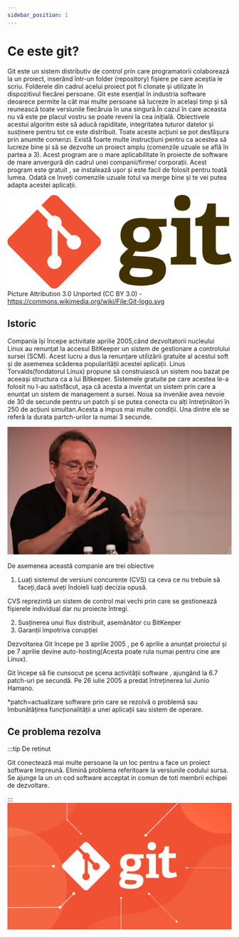```yaml
---
sidebar_position: 1
---
```


# Ce este git?

Git este un sistem distributiv de control prin care programatorii colaborează la un proiect, inserând într-un folder (repository) fișiere pe care aceștia le scriu. Folderele din cadrul acelui proiect pot fi clonate și utilizate în dispozitivul fiecărei persoane. Git este esențial în industria software deoarece permite la cât mai multe persoane să lucreze în același timp și să reunească toate versiunile fiecăruia în una singură.În cazul în care aceasta  nu vă este pe placul vostru se poate reveni la cea inițială. Obiectivele acestui algoritm este să aducă rapiditate, integritatea tuturor datelor și susținere pentru tot ce este distribuit. Toate aceste acțiuni se pot desfășura prin anumite comenzi. Există foarte multe instrucțiuni pentru ca acestea să lucreze bine și să se dezvolte un proiect amplu (comenzile uzuale se află în partea a 3). Acest program are o mare aplicabilitate în proiecte de software de mare anvergură din cadrul unei companii/firme/
 corporații. Acest program este gratuit , se instalează ușor și este facil de folosit pentru toată lumea. Odată ce înveți comenzile uzuale totul va merge bine și te vei putea adapta acestei aplicații.

 ![Git1](../../repo/Git-intro/640px-Git-logo.svg.png)
Picture Attribution 3.0 Unported (CC BY 3.0) - https://commons.wikimedia.org/wiki/File:Git-logo.svg


## Istoric
Compania își începe activitate aprilie 2005,când dezvoltatorii nucleului Linux au renunțat la accesul BitKeeper un sistem de gestionare a controlului sursei (SCM). Acest lucru a dus la renunțare utilizării gratuite al acestui soft și de asemenea scăderea popularității acestei aplicații. Linus Torvalds(fondatorul Linux) propune să construiască un sistem nou bazat pe aceeași structura ca a lui Bitkeeper. Sistemele gratuite pe care acestea le-a folosit nu l-au satisfăcut, așa că acesta a inventat un sistem prin care a enunțat un sistem de management a sursei. Noua sa invenâie avea nevoie de 30 de secunde pentru un patch și se putea conecta cu alți întreținători în 250 de acțiuni simultan.Acesta a impus mai multe condiții. Una dintre ele se referă la durata partch-urilor la numai 3 secunde.

![Git2](../../repo/Git-intro/Torvalds-2011-705x400-1.jpg)


De asemenea această companie are trei obiective
1. Luați sistemul de versiuni concurente (CVS) ca ceva ce nu trebuie să faceți,dacă aveți îndoieli luați decizia opusă.

 CVS reprezintă un sistem de control mai vechi prin care se gestionează fișierele individual dar nu proiecte întregi.

2. Susținerea unui flux distribuit, asemănător cu BitKeeper
3. Garanții împotriva corupției

Dezvoltarea Git începe pe 3 aprilie 2005 , pe 6 aprilie a anunțat proiectul și pe 7 aprilie devine auto-hosting(Acesta poate rula numai pentru cine are Linux).

Git începe să fie cunsocut pe șcena activității software , ajungând la 6.7 patch-uri pe secundă.
Pe 26 iulie 2005 a predat întreținerea lui Junio Hamano.

*patch=actualizare software prin care se rezolvă o problemă sau îmbunătățirea funcționalității a unei aplicații sau sistem de operare.

## Ce problema rezolva

:::tip De retinut

Git conectează mai multe persoane la un loc pentru a face un proiect software împreună. Elimină problema referitoare la versiunile codului sursa. Se ajunge la un un cod software acceptat in comun de toti membrii echipei de dezvoltare.

:::
![Git3](../../repo/Git-intro/git-blog-header.png)
